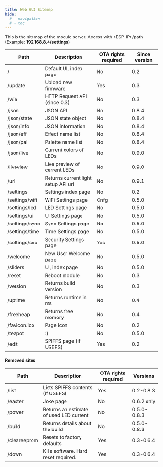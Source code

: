 ```yaml
---
title: Web GUI Sitemap
hide:
  # - navigation
  # - toc
---
```


This is the sitemap of the module server.
Access with \<ESP-IP\>/path (Example: **192.168.8.4/settings**)

| Path | Description | OTA rights required | Since version |
| --- | --- | --- | --- |
/ | Default UI, index page | No | 0.2
/update | Upload new firmware | Yes | 0.3
/win | HTTP Request API (since 0.3) | No | 0.3
/json | JSON API | No | 0.8.4
/json/state | JSON state object | No | 0.8.4
/json/info | JSON information | No | 0.8.4
/json/eff | Effect name list | No | 0.8.4
/json/pal | Palette name list | No | 0.8.4
/json/live | Current colors of LEDs | No | 0.9.0
/liveview | Live preview of current LEDs | No | 0.9.0
/url | Returns current light setup API url | No | 0.9.1
/settings | Settings index page | No | 0.2
/settings/wifi | WiFi Settings page | Cnfg | 0.5.0
/settings/led | LED Settings page | No | 0.5.0
/settings/ui | UI Settings page | No | 0.5.0
/settings/sync | Sync Settings page | No | 0.5.0
/settings/time | Time Settings page | No | 0.5.0
/settings/sec | Security Settings page | Yes | 0.5.0
/welcome | New User Welcome page | No | 0.5.0
/sliders | UI, index page | No | 0.5.0
/reset | Reboot module | No | 0.3
/version | Returns build version | No | 0.3
/uptime | Returns runtime in ms | No | 0.4
/freeheap | Returns free memory | No | 0.4
/favicon.ico | Page icon | No | 0.2
/teapot | :) | No | 0.5.0
/edit | SPIFFS page (if USEFS) | Yes | 0.2

#### Removed sites

| Path | Description | OTA rights required | Versions |
| --- | --- | --- | --- |
/list | Lists SPIFFS contents (if USEFS) | Yes | 0.2-0.8.3
/easter | Joke page | No | 0.6.2 only
/power | Returns an estimate of used LED current | No | 0.5.0-0.8.3
/build | Returns details about the build | No | 0.5.0-0.8.3
/cleareeprom | Resets to factory defaults | Yes | 0.3-0.6.4
/down | Kills software. Hard reset required. | Yes | 0.3-0.6.4
